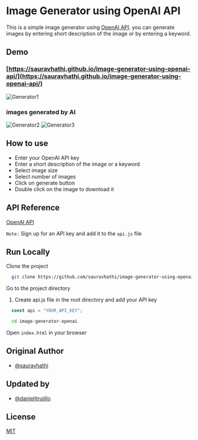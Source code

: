 # Image Generator using OpenAI API

This is a simple image generator using [OpenAI API](https://openai.com/api/). you can generate images by entering short description of the image or by entering a keyword.

## Demo

### [https://sauravhathi.github.io/image-generator-using-openai-api/](https://sauravhathi.github.io/image-generator-using-openai-api/)
![Generator1](https://github.com/danieljtrujillo/image-generator-using-openai-api/assets/54636507/1c94aafa-6d0f-489c-8d78-7b9b2802d63c)

### images generated by AI

![Generator2](https://github.com/danieljtrujillo/image-generator-using-openai-api/assets/54636507/aad4fa44-7223-4fe2-ad78-2c3b5d2f4f84)
![Generator3](https://github.com/danieljtrujillo/image-generator-using-openai-api/assets/54636507/b159aa14-ce5e-43ae-b9f5-b5626754bab8)

## How to use

- Enter your OpenAI API key
- Enter a short description of the image or a keyword
- Select image size
- Select number of images
- Click on generate button
- Double click on the image to download it

## API Reference

[OpenAI API](https://openai.com/api/)

`Note:` Sign up for an API key and add it to the `api.js` file

## Run Locally

Clone the project

```bash
  git clone https://github.com/sauravhathi/image-generator-using-openai-api
```

Go to the project directory

1. Create api.js file in the root directory and add your API key

```javascript
  const api = "YOUR_API_KEY";
```

```bash
  cd image-generator-openai
```

Open `index.html` in your browser

## Original Author

- [@sauravhathi](https://www.github.com/sauravhathi)

## Updated by

- [@danieljtrujillo](https://www.github.com/danieljtrujillo)

## License

[MIT](https://github.com/sauravhathi/image-generator-using-openai-api/blob/master/LICENSE)
